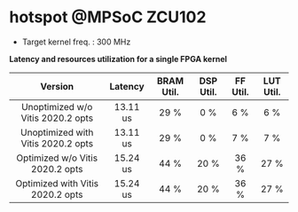 
hotspot @MPSoC ZCU102
=====================

* Target kernel freq. : 300 MHz

**Latency and resources utilization for a single FPGA kernel**
  

|Version|Latency|BRAM Util.|DSP Util.|FF Util.|LUT Util.|
| :---: | :---: | :---: | :---: | :---: | :---: |
|Unoptimized w/o Vitis 2020.2 opts|13.11 us|29 %|0 %|6 %|6 %|
|Unoptimized with Vitis 2020.2 opts|13.11 us|29 %|0 %|7 %|7 %|
|Optimized w/o Vitis 2020.2 opts|15.24 us|44 %|20 %|36 %|27 %|
|Optimized with Vitis 2020.2 opts|15.24 us|44 %|20 %|36 %|27 %|

